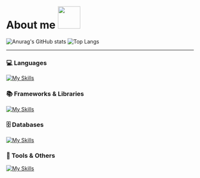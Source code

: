 # About me <img src="https://media.giphy.com/media/hvRJCLFzcasrR4ia7z/giphy.gif" width="60px">

![Anurag's GitHub stats](https://github-readme-stats.vercel.app/api?username=Kykoji000)  ![Top Langs](https://github-readme-stats.vercel.app/api/top-langs/?username=Kykoji000&layout=compact)  

---

### 💻 Languages
[![My Skills](https://skillicons.dev/icons?i=python,php,html,css)](https://skillicons.dev)

### 📚 Frameworks & Libraries
[![My Skills](https://skillicons.dev/icons?i=django,fastapi,laravel,nextjs,react,tailwind)](https://skillicons.dev)

### 🗄 Databases
[![My Skills](https://skillicons.dev/icons?i=mysql)](https://skillicons.dev)

### 🔧 Tools & Others
[![My Skills](https://skillicons.dev/icons?i=figma,docker,git)](https://skillicons.dev)
